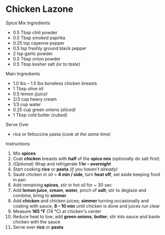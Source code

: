 # Chicken Lazone

Spice Mix Ingredients

- 0.5 Tbsp chili powder
- 0.5 Tbsp smoked paprika
- 0.25 tsp cayenne pepper
- 0.5 tsp freshly ground black pepper
- 2 tsp garlic powder
- 0.5 Tbsp onion powder
- 0.5 Tbsp kosher salt *(or to taste)*

Main Ingredients

- 1.0 lbs – 1.5 lbs boneless chicken breasts
- 1 Tbsp olive oil
- 0.5 lemon *(juice)*
- 2/3 cup heavy cream
- 1/3 cup water
- 0.25 cup green onions *(sliced)*
- 1 Tbsp cold butter *(cubed)*

Serve Over

- rice or fettuccine pasta *(cook at the same time)*

Instructions

1. Mix **spices**
1. Coat **chicken** breasts with **half** of the **spice mix** (optionally do salt first)
1. *(Optional)* Wrap and refrigerate **1 hr – overnight**
1. Start cooking **rice** or **pasta** *(if you haven't already)*
1. Sauté chicken in oil **~ 4 min / side**, turn **heat off**, set aside keeping fond in pan
1. Add remaining **spices**, stir in hot oil for ~ 30 sec
1. Add **lemon juice**, **cream**, **water**, pinch of **salt**; stir to deglaze and combine, bring to **simmer**
1. Add **chicken** and chicken juices; **simmer** turning occasionally and coating with sauce, **8 – 10 min** until chicken is done and juices run clear
1. Measure **165 °F** (74 °C) at chicken's center
1. Reduce heat to low; add **green onions**, **butter**; stir into sauce and baste chicken with the sauce
1. Serve over **rice** or **pasta**
